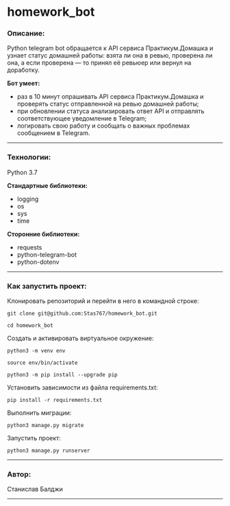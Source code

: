 # homework_bot
### **Описание**:
Python telegram bot обращается к API сервиса Практикум.Домашка и узнает статус домашней работы: взята ли она в ревью, проверена ли она, а если проверена — то принял её ревьюер или вернул на доработку.

**Бот умеет:**
+ раз в 10 минут опрашивать API сервиса Практикум.Домашка и проверять статус отправленной на ревью домашней работы;
+ при обновлении статуса анализировать ответ API и отправлять соответствующее уведомление в Telegram;
+ логировать свою работу и сообщать о важных проблемах сообщением в Telegram.
___

### **Технологии:**
Python 3.7

**Стандартные библиотеки:**
+ logging
+ os
+ sys
+ time

**Сторонние библиотеки:**
+ requests
+ python-telegram-bot
+ python-dotenv
___
### **Как запустить проект:**

Клонировать репозиторий и перейти в него в командной строке:

```
git clone git@github.com:Stas767/homework_bot.git
```

```
cd homework_bot
```

Cоздать и активировать виртуальное окружение:

```
python3 -m venv env
```

```
source env/bin/activate
```

```
python3 -m pip install --upgrade pip
```

Установить зависимости из файла requirements.txt:

```
pip install -r requirements.txt
```

Выполнить миграции:

```
python3 manage.py migrate
```

Запустить проект:

```
python3 manage.py runserver
```
 ___
### **Автор:**
Станислав Балджи
___


